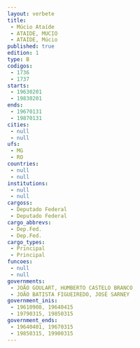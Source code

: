 ```yaml
---
layout: verbete
title:
 - Múcio Ataíde
 - ATAIDE, MUCIO
 - ATAÍDE, Múcio
published: true
edition: 1  
type: B
codigos: 
 - 1736
 - 1737
starts: 
 - 19630201
 - 19830201
ends: 
 - 19670131
 - 19870131
cities: 
 - null 
 - null 
ufs: 
 - MG
 - RO
countries: 
 - null 
 - null 
institutions: 
 - null 
 - null 
cargoss: 
 - Deputado Federal
 - Deputado Federal
cargo_abbrevs: 
 - Dep.Fed.
 - Dep.Fed.
cargo_types: 
 - Principal
 - Principal
funcoes: 
 - null 
 - null 
governments: 
 - JOÃO GOULART, HUMBERTO CASTELO BRANCO
 - JOÃO BATISTA FIGUEIREDO, JOSÉ SARNEY
government_inis: 
 - 19610908, 19640415
 - 19790315, 19850315
government_ends: 
 - 19640401, 19670315
 - 19850315, 19900315
---
```


